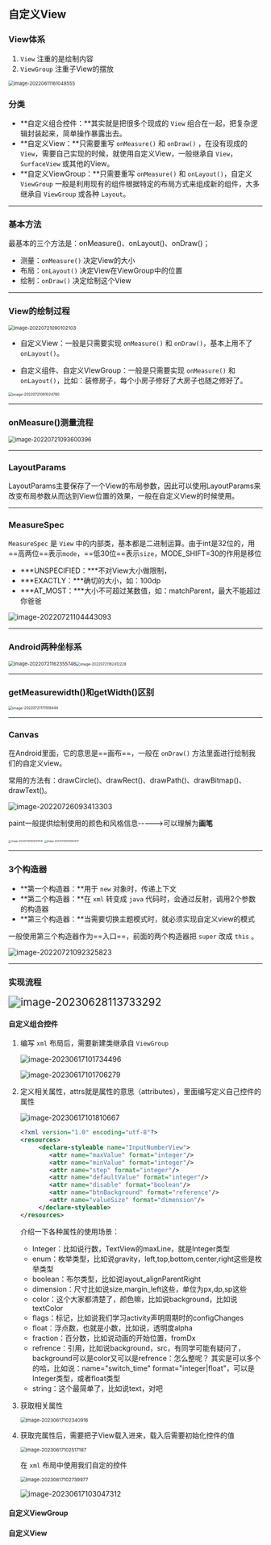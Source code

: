 ## 自定义View

### View体系

1. `View` 注重的是绘制内容
2. `ViewGroup` 注重子View的摆放

<img src="自定义View/image-20220611161048555.png" alt="image-20220611161048555" style="zoom: 67%;" />





### 分类

* **自定义组合控件：**其实就是把很多个现成的 `View` 组合在一起，把复杂逻辑封装起来，简单操作暴露出去。
* **自定义View：**只需要重写 `onMeasure()` 和 `onDraw()` ，在没有现成的 `View`，需要自己实现的时候，就使用自定义View，一般继承自 `View`，`SurfaceView` 或其他的View。
* **自定义ViewGroup：**只需要重写 `onMeasure()` 和 `onLayout()`，自定义 `ViewGroup` 一般是利用现有的组件根据特定的布局方式来组成新的组件，大多继承自 `ViewGroup` 或各种 `Layout`。

------



### 基本方法

最基本的三个方法是：onMeasure()、onLayout()、onDraw()；

* 测量：`onMeasure()` 决定View的大小
* 布局：`onLayout()` 决定View在ViewGroup中的位置
* 绘制：`onDraw()` 决定绘制这个View

------





### View的绘制过程

<img src="自定义View/image-20220721090102103.png" alt="image-20220721090102103" style="zoom: 67%;" />

* 自定义View：一般是只需要实现 `onMeasure()` 和 `onDraw()`，基本上用不了 `onLayout()`。

* 自定义组件、自定义VIewGroup：一般是只需要实现 `onMeasure()` 和 `onLayout()`，比如：装修房子，每个小房子修好了大房子也随之修好了。

<img src="自定义View/image-20220721091024780.png" alt="image-20220721091024780" style="zoom:50%;" />

------







### onMeasure()测量流程

<img src="自定义View/image-20220721093600396.png" alt="image-20220721093600396" style="zoom:80%;" />

------







### LayoutParams

LayoutParams主要保存了一个View的布局参数，因此可以使用LayoutParams来改变布局参数从而达到View位置的效果，一般在自定义View的时候使用。

------





### MeasureSpec

`MeasureSpec` 是 `View` 中的内部类，基本都是二进制运算。由于int是32位的，用==高两位==表示`mode`，==低30位==表示`size`，MODE_SHIFT=30的作用是移位

* ***UNSPECIFIED：***不对View大小做限制，
* ***EXACTLY：***确切的大小，如：100dp
* ***AT_MOST：***大小不可超过某数值，如：matchParent，最大不能超过你爸爸

![image-20220721104443093](自定义View/image-20220721104443093.png)

------





### Android两种坐标系

<img src="自定义View/image-20220721162355746.png" alt="image-20220721162355746" style="zoom:67%;" /><img src="自定义View/image-20220721162412228.png" alt="image-20220721162412228" style="zoom:50%;" />

------





### getMeasurewidth()和getWidth()区别

<img src="自定义View/image-20220721171109444.png" alt="image-20220721171109444" style="zoom:50%;" />

------





### Canvas

在Android里面，它的意思是==画布==，一般在 `onDraw()` 方法里面进行绘制我们的自定义view。

常用的方法有：drawCircle()、drawRect()、drawPath()、drawBitmap()、drawText()。

![image-20220726093413303](自定义View/image-20220726093413303.png)

paint一般提供绘制使用的颜色和风格信息----->可以理解为**画笔**

<img src="自定义View/image-20220726093621559.png" alt="image-20220726093621559" style="zoom: 33%;" />

<img src="自定义View/image-20220726093942937.png" alt="image-20220726093942937" style="zoom:33%;" />

------







### 3个构造器

* **第一个构造器：**用于 `new` 对象时，传递上下文
* **第二个构造器：**在 `xml` 转变成 `java` 代码时，会通过反射，调用2个参数的构造器
* **第三个构造器：**当需要切换主题模式时，就必须实现自定义view的模式

一般使用第三个构造器作为==入口==，前面的两个构造器把 `super` 改成 `this` 。

![image-20220721092325823](自定义View/image-20220721092325823.png)

------







### 实现流程 

<img src="自定义View/image-20230628113733292.png" alt="image-20230628113733292" style="zoom:150%;" />

#### 自定义组合控件

1. 编写 `xml` 布局后，需要新建类继承自 `ViewGroup`

   <img src="自定义View/image-20230617101734496.png" alt="image-20230617101734496"  />

   ![image-20230617101706279](自定义View/image-20230617101706279.png)

2. 定义相关属性，attrs就是属性的意思（attributes），里面编写定义自己控件的属性

   ![image-20230617101810667](自定义View/image-20230617101810667.png)

   ```xml
   <?xml version="1.0" encoding="utf-8"?>
   <resources>
        <declare-styleable name="InputNumberView">
           <attr name="maxValue" format="integer"/>
           <attr name="minValue" format="integer"/>
           <attr name="step" format="integer"/>
           <attr name="defaultValue" format="integer"/>
           <attr name="disable" format="boolean"/>
           <attr name="btnBackground" format="reference"/>
           <attr name="valueSize" format="dimension"/>
        </declare-styleable>
   </resources>
   ```

   介绍一下各种属性的使用场景：

   - Integer：比如说行数，TextView的maxLine，就是Integer类型
   - enum：枚举类型，比如说gravity，left,top,bottom,center,right这些是枚举类型
   - boolean：布尔类型，比如说layout_alignParentRight
   - dimension：尺寸比如说size,margin_left这些，单位为px,dp,sp这些
   - color：这个大家都清楚了，颜色嘛，比如说background，比如说textColor
   - flags：标记，比如说我们学习activity声明周期时的configChanges
   - float：浮点数，也就是小数，比如说，透明度alpha
   - fraction：百分数，比如说动画的开始位置，fromDx
   - refrence：引用，比如说background，src，有同学可能有疑问了，background可以是color又可以是refrence：怎么整呢？ 其实是可以多个的哈，比如说：name="switch_time" format="integer|float"，可以是Integer类型，或者float类型
   - string：这个最简单了，比如说text，对吧

3. 获取相关属性

   <img src="自定义View/image-20230617102340916.png" alt="image-20230617102340916" style="zoom:67%;" />

4. 获取完属性后，需要把子View载入进来，载入后需要初始化控件的值

   <img src="自定义View/image-20230617102517187.png" alt="image-20230617102517187" style="zoom:67%;" />

   在 `xml` 布局中使用我们自定的控件

   <img src="自定义View/image-20230617102739977.png" alt="image-20230617102739977" style="zoom:67%;" />

   ![image-20230617103047312](自定义View/image-20230617103047312.png)



#### 自定义ViewGroup







#### 自定义View


